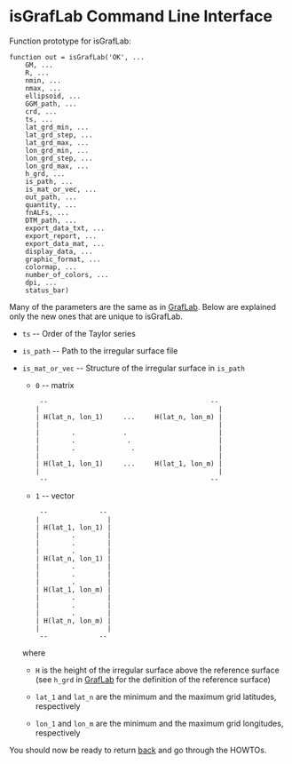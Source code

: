 # isGrafLab Command Line Interface

Function prototype for isGrafLab:

```
function out = isGrafLab('OK', ...
    GM, ...
    R, ...
    nmin, ...
    nmax, ...
    ellipsoid, ...
    GGM_path, ...
    crd, ...
    ts, ...
    lat_grd_min, ...
    lat_grd_step, ...
    lat_grd_max, ...
    lon_grd_min, ...
    lon_grd_step, ...
    lon_grd_max, ...
    h_grd, ...
    is_path, ...
    is_mat_or_vec, ...
    out_path, ...
    quantity, ...
    fnALFs, ...
    DTM_path, ...
    export_data_txt, ...
    export_report, ...
    export_data_mat, ...
    display_data, ...
    graphic_format, ...
    colormap, ...
    number_of_colors, ...
    dpi, ...
    status_bar)
```

Many of the parameters are the same as in [GrafLab](./graflab.md). Below are
explained only the new ones that are unique to isGrafLab.

* `ts` -- Order of the Taylor series

* `is_path` -- Path to the irregular surface file

* `is_mat_or_vec` -- Structure of the irregular surface in `is_path`

  * `0` -- matrix

    ```
     --                                         --
    |                                             |
    | H(lat_n, lon_1)     ...     H(lat_n, lon_m) |
    |                                             |
    |        .            .                       |
    |        .             .                      |
    |        .              .                     |
    |                                             |
    | H(lat_1, lon_1)     ...     H(lat_1, lon_m) |
    |                                             |
     --                                         --
    ```

  * `1` -- vector

    ```
     --             --
    |                 |
    | H(lat_1, lon_1) |
    |        .        |
    |        .        |
    |        .        |
    | H(lat_n, lon_1) |
    |        .        |
    |        .        |
    |        .        |
    | H(lat_1, lon_m) |
    |        .        |
    |        .        |
    |        .        |
    | H(lat_n, lon_m) |
    |                 |
     --             --
    ```

  where

  * `H` is the height of the irregular surface above the reference surface (see
    `h_grd` in [GrafLab](graflab.md) for the definition of the reference
    surface)

  * `lat_1` and `lat_n` are the minimum and the maximum grid latitudes,
    respectively

  * `lon_1` and `lon_m` are the minimum and the maximum grid longitudes,
    respectively


You should now be ready to return [back](../README.md) and go through the
HOWTOs.
